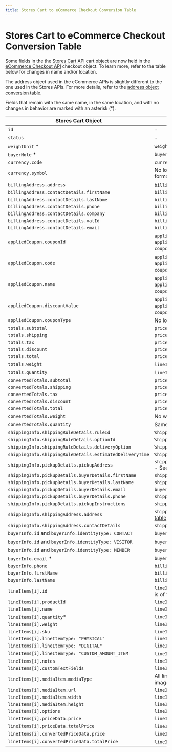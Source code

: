 ```yaml
---
title: Stores Cart to eCommerce Checkout Conversion Table
---
```


# Stores Cart to eCommerce Checkout Conversion Table

Some fields in the the [Stores Cart API](https://www.wix.com/velo/reference/wix-stores/cart) cart object are now held in the [eCommerce Checkout API](https://www.wix.com/velo/reference/wix-ecom-backend/checkout) checkout object. To learn more, refer to the table below for changes in name and/or location.

The address object used in the eCommerce APIs is slightly different to the one used in the Stores APIs. For more details, refer to the [address object conversion table](https://www.wix.com/velo/reference/wix-ecom-backend/address-object-conversion-table).

Fields that remain with the same name, in the same location, and with no changes in behavior are marked with an asterisk (*).

| Stores Cart Object                              | eCommerce Checkout Object                                 |
| ------------------------------------------------|-----------------------------------------------------------|
| `id`                                            | -                                                         |
| `status`                                        | -                                                         |
| `weightUnit` *                                  | `weightUnit`                                              |
| `buyerNote`  *                                  | `buyerNote`                                               |
| `currency.code`                                 | `currency`                                                |
| `currency.symbol`                               | No longer returned. Instead, for every price returned, we also provide the formatted price in `checkout.priceSummary` and/or `order.priceSummary`.|
| `billingAddress.address`| `billingInfo.address` - See [address object conversion table](https://www.wix.com/velo/reference/wix-ecom-backend/address-object-conversion-table) for more details.
| `billingAddress.contactDetails.firstName`       | `billingInfo.contactDetails.firstName`              |
| `billingAddress.contactDetails.lastName`        | `billingInfo.contactDetails.lastName`               |
| `billingAddress.contactDetails.phone`           | `billingInfo.contactDetails.phone`              |
| `billingAddress.contactDetails.company`         | `billingInfo.contactDetails.company`              |
| `billingAddress.contactDetails.vatId`           | `billingInfo.contactDetails.vatId`              |
| `billingAddress.contactDetails.email`           | `billingInfo.buyerInfo.email`              |
| `appliedCoupon.couponId`                        | `appliedDiscounts[i].coupon._id` - The coupon is now an item in the `appliedDiscounts` array. To get it, search the `appliedDiscounts` array for the `coupon` field.|
| `appliedCoupon.code`                            | `appliedDiscounts[i].coupon.code` - The coupon is now an item in the `appliedDiscounts` array. To get it, search the `appliedDiscounts` array for the `coupon` field.|
| `appliedCoupon.name`                            | `appliedDiscounts[i].coupon.name` - The coupon is now an item in the `appliedDiscounts` array. To get it, search the `appliedDiscounts` array for the `coupon` field.|
| `appliedCoupon.discountValue`                   | `appliedDiscounts[i].coupon.amount.amount` - The coupon is now an item in the `appliedDiscounts` array. To get it, search the `appliedDiscounts` array for the `coupon` field.|
| `appliedCoupon.couponType`                      | No longer returned.                                              |
| `totals.subtotal`                               | `priceSummary.subtotal.amount`                                               |
| `totals.shipping`                               | `priceSummary.shipping.amount`                                               |
| `totals.tax`                                    | `priceSummary.tax.amount`                                               |
| `totals.discount`                               | `priceSummary.discount.amount`                                               |
| `totals.total`                                  | `priceSummary.total.amount`                                               |
| `totals.weight`                                 | `lineItems[i].physicalProperties.weight` X `lineItems[i].quantity` |
| `totals.quantity`                               | `lineItems[0].quantity` + `lineItems[1].quantity` + `lineItems[2].quantity`|
| `convertedTotals.subtotal`                      | `priceSummary.subtotal.convertedAmount`|
| `convertedTotals.shipping`                      | `priceSummary.shipping.convertedAmount`|
| `convertedTotals.tax`                           | `priceSummary.tax.convertedAmount`                                               |
| `convertedTotals.discount`                      | `priceSummary.discount.convertedAmount`|
| `convertedTotals.total`                         | `priceSummary.total.convertedAmount`                                               |
| `convertedTotals.weight`                        | No weight conversion in checkout. Same value as Stores `cart.totals.weight`.|
| `convertedTotals.quantity`                      | Same value as Stores `cart.totals.quantity`.                        |
| `shippingInfo.shippingRuleDetails.ruleId`                | `ֿֿֿֿֿֿֿֿshippingInfo.region._id`                                               |
| `shippingInfo.shippingRuleDetails.optionId`              | `ֿֿֿֿֿֿֿֿshippingInfo.selectedCarrierServiceOption.title`                                              |
| `shippingInfo.shippingRuleDetails.deliveryOption`        | `ֿֿֿֿֿֿֿֿshippingInfo.selectedCarrierServiceOption.title`                                                |
| `shippingInfo.shippingRuleDetails.estimatedDeliveryTime` | `ֿֿֿֿֿֿֿֿshippingInfo.logistics.deliveryTime`                                              |
| `shippingInfo.pickupDetails.pickupAddress`               | `shippingInfo.selectedCarrierServiceOption.logistics.pickupDetails.address` - See [address object conversion table](https://www.wix.com/velo/reference/wix-ecom-backend/address-object-conversion-table) for more details.  |
| `shippingInfo.pickupDetails.buyerDetails.firstName`      | `shippingInfo.shippingDestination.contactDetails.firstName`                                     |
| `shippingInfo.pickupDetails.buyerDetails.lastName`       | `shippingInfo.shippingDestination.contactDetails.lastName`                                     |
| `shippingInfo.pickupDetails.buyerDetails.email`          | `buyerInfo.email`                                     |
| `shippingInfo.pickupDetails.buyerDetails.phone`          | `shippingInfo.shippingDestination.contactDetails.phone`                                     |
| `shippingInfo.pickupDetails.pickupInstructions`    | `shippingInfo.logistics.instructions`                                     |
| `shippingInfo.shippingAddress.address`             | `shippingInfo.shippingDestination.address` - See [address object conversion table](https://www.wix.com/velo/reference/wix-ecom-backend/address-object-conversion-table) for more details.  |
| `shippingInfo.shippingAddress.contactDetails`      | `shippingInfo.shippingDestination.contactDetails` |          |
| `buyerInfo.id` and `buyerInfo.identityType: CONTACT`| `buyerInfo.contactId` only.                                               |
| `buyerInfo.id` and `buyerInfo.identityType: VISITOR`| `buyerInfo.visitorId` only.                                               |
| `buyerInfo.id` and `buyerInfo.identityType: MEMBER` | `buyerInfo.memberId` only.                                              |
| `buyerInfo.email`    *                              | `buyerInfo.email`                                               |
| `buyerInfo.phone`                                  | `billingInfo.contactDetails.phone`                                        |
| `buyerInfo.firstName`                              | `billingInfo.contactDetails.firstName`                                    |
| `buyerInfo.lastName`                               | `billingInfo.contactDetails.lastName`                                     |
| `lineItems[i].id`                                  | `lineItems[i]._id` - **Note:** this `_id` is of type GUID. In the Stores Cart API, the `id` is of type Int32.|
| `lineItems[i].productId`                           | `lineItems[i].catalogReference.catalogItemId`
| `lineItems[i].name`                                | `lineItems[i].productName.original`                          |
| `lineItems[i].quantity`*                        | `lineItems[i].quantity`                          |
| `lineItems[i].weight`                              | `lineItems[i].physicalProperties.weight`                  |
| `lineItems[i].sku`                                 | `lineItems[i].physicalProperties.sku`                                               |
| `lineItems[i].lineItemType: "PHYSICAL"`            | `lineItems[i].itemType.preset: "PHYSICAL"`                                |
| `lineItems[i].lineItemType: "DIGITAL"`             | `lineItems[i].itemType.preset: "DIGITAL"`                               |
| `lineItems[i].lineItemType: "CUSTOM_AMOUNT_ITEM` | `lineItems[i].itemType.custom` and `lineItems[i].catalogReference` is empty.|
| `lineItems[i].notes`                               | `lineItems[i].descriptionLines[i].plainText.original`|
| `lineItems[i].customTextFields`                    | `lineItems[i].descriptionLines`                                             |
| `lineItems[i].mediaItem.mediaType`                 | All line item media in the eCommerce Cart, Checkout, and Order APIs are images.|
| `lineItems[i].mediaItem.url`                       | `lineItems[i].media.url`                                               |
| `lineItems[i].mediaItem.width`                     | `lineItems[i].media.width`                                               |
| `lineItems[i].mediaItem.height`                    | `lineItems[i].media.height`                                               |
| `lineItems[i].options`                             | `lineItems[i].catalogReference.options`
| `lineItems[i].priceData.price`                     | `lineItems[i].price.amount`                                               |
| `lineItems[i].priceData.totalPrice`                | `lineItems[i].price.amount` X `lineItems[i].quantity`                                 |
| `lineItems[i].convertedPriceData.price`            | `lineItems[i].price.convertedAmount`                                               |
| `lineItems[i].convertedPriceData.totalPrice`       | `lineItems[i].price.convertedAmount` X `lineItems[i].quantity`                       |